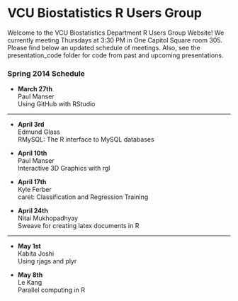 VCU Biostatistics R Users Group
========

Welcome to the VCU Biostatistics Department R Users Group Website!  We currently meeting Thursdays at 3:30 PM in One Capitol Square room 305.  Please find below an updated schedule of meetings.  Also, see the presentation_code folder for code from past and upcoming presentations.

### Spring 2014 Schedule

* **March 27th**  
Paul Manser  
Using GitHub with RStudio

______________________________________________________

* **April 3rd**  
Edmund Glass  
RMySQL: The R interface to MySQL databases

* **April 10th**  
Paul Manser  
Interactive 3D Graphics with rgl  

* **April 17th**  
Kyle Ferber  
caret: Classification and Regression Training

* **April 24th**  
Nitai Mukhopadhyay  
Sweave for creating latex documents in R

______________________________________________________

* **May 1st**  
Kabita Joshi  
Using rjags and plyr

* **May 8th**  
Le Kang  
Parallel computing in R
